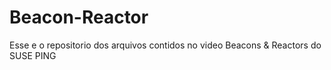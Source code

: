 # Beacon-Reactor
Esse e o repositorio dos arquivos contidos no video Beacons &amp; Reactors do SUSE PING

